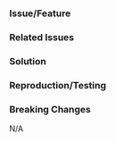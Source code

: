 ### Issue/Feature
<!--
  Describe the issue/feature resolved by this PR.
  If a new feature, explain why this should be included in the core library.
-->

### Related Issues
<!-- Link to any related issues here. -->

### Solution
<!-- Describe the solution provided in this PR. -->

### Reproduction/Testing
<!--
  Describe the steps to test for the issue to confirm that this PR resolves it.
  Or, if this is a new feature, how to test the new feature.
-->

### Breaking Changes
<!-- Describe any breaking changes that this introduces and the migration path for existing applications. -->
N/A